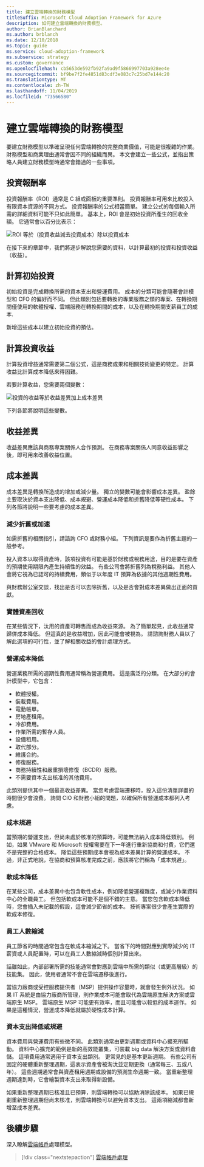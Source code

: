 ```yaml
---
title: 建立雲端轉換的財務模型
titleSuffix: Microsoft Cloud Adoption Framework for Azure
description: 如何建立雲端轉換的財務模型。
author: BrianBlanchard
ms.author: brblanch
ms.date: 12/10/2018
ms.topic: guide
ms.service: cloud-adoption-framework
ms.subservice: strategy
ms.custom: governance
ms.openlocfilehash: cb5653de592fb92fa9ad9f5866997703a928ee4e
ms.sourcegitcommit: bf9be7f2fe4851d83cdf3e083c7c25bd7e144c20
ms.translationtype: MT
ms.contentlocale: zh-TW
ms.lasthandoff: 11/04/2019
ms.locfileid: "73566580"
---
```

# <a name="create-a-financial-model-for-cloud-transformation"></a>建立雲端轉換的財務模型

要建立財務模型以準確呈現任何雲端轉換的完整商業價值，可能是很複雜的作業。 財務模型和商業理由通常會因不同的組織而異。 本文會建立一些公式，並指出策略人員建立財務模型時通常會錯過的一些事項。

## <a name="return-on-investment"></a>投資報酬率

投資報酬率（ROI）通常是 C 組或面板的重要準則。 投資報酬率可用來比較投入有限資本資源的不同方式。 投資報酬率的公式相當簡單。 建立公式的每個輸入所需的詳細資料可能不只如此簡單。 基本上，ROI 會是初始投資所產生的回收金額。 它通常會以百分比表示：

![ROI 等於（投資收益減去投資成本）除以投資成本](../_images/strategy/formula-roi.png)

在接下來的章節中，我們將逐步解說您需要的資料，以計算最初的投資和投資收益（收益）。

## <a name="calculate-initial-investment"></a>計算初始投資

初始投資是完成轉換所需的資本支出和營運費用。 成本的分類可能會隨著會計模型和 CFO 的偏好而不同。 但此類別包括要轉換的專業服務之類的專案、在轉換期間僅使用的軟體授權、雲端服務在轉換期間的成本，以及在轉換期間支薪員工的成本.

新增這些成本以建立初始投資的預估。

## <a name="calculate-the-gain-from-investment"></a>計算投資收益

計算投資增益通常需要第二個公式，這是商務成果和相關技術變更的特定。 計算收益比計算成本降低來得困難。

若要計算收益，您需要兩個變數：

![投資的收益等於收益差異加上成本差異](../_images/strategy/formula-gain-from-investment.png)

下列各節將說明這些變數。

## <a name="revenue-deltas"></a>收益差異

收益差異應該與商務專案關係人合作預測。 在商務專案關係人同意收益影響之後，即可用來改善收益位置。

## <a name="cost-deltas"></a>成本差異

成本差異是轉換所造成的增加或減少量。 獨立的變數可能會影響成本差異。 盈餘主要取決於資本支出降低、成本規避、營運成本降低和折舊降低等硬性成本。 下列各節將說明一些要考慮的成本差異。

### <a name="depreciation-reduction-or-acceleration"></a>減少折舊或加速

如需折舊的相關指引，請諮詢 CFO 或財務小組。 下列資訊是要作為折舊主題的一般參考。

投入資本以取得資產時，該項投資有可能是基於財務或稅務用途，目的是要在資產的預期使用期限內產生持續性的效益。 有些公司會將折舊列為稅務利益。 其他人會將它視為已認可的持續費用，類似于以年度 IT 預算為依據的其他週期性費用。

與財務辦公室交談，找出是否可以去除折舊，以及是否會對成本差異做出正面的貢獻。

### <a name="physical-asset-recovery"></a>實體資產回收

在某些情況下，汰用的資產可轉售而成為收益來源。 為了簡單起見，此收益通常歸併成本降低。 但這真的是收益增加，因此可能會被視為。 請諮詢財務人員以了解此選項的可行性，並了解相關收益的會計處理方式。

### <a name="operational-cost-reductions"></a>營運成本降低

營運業務所需的週期性費用通常稱為營運費用。 這是廣泛的分類。 在大部分的會計模型中，它包含：

- 軟體授權。
- 裝載費用。
- 電動帳單。
- 房地產租用。
- 冷卻費用。
- 作業所需的暫存人員。
- 設備租用。
- 取代部分。
- 維護合約。
- 修復服務。
- 商務持續性和嚴重損壞修復（BCDR）服務。
- 不需要資本支出核准的其他費用。

此類別提供其中一個最高收益差異。 當您考慮雲端遷移時，投入這份清單詳盡的時間很少會浪費。 詢問 CIO 和財務小組的問題，以確保所有營運成本都列入考慮。

### <a name="cost-avoidance"></a>成本規避

當預期的營運支出，但尚未處於核准的預算時，可能無法納入成本降低類別。 例如，如果 VMware 和 Microsoft 授權需要在下一年進行重新協商和付費，它們還不是完整的合格成本。 降低這些預期成本會視為成本差異計算的營運成本。 不過，非正式地說，在協商和預算核准完成之前，應該將它們稱為「成本規避」。

### <a name="soft-cost-reductions"></a>軟成本降低

在某些公司，成本差異中也包含軟性成本，例如降低營運複雜度，或減少作業資料中心的全職員工。 但包括軟成本可能不是個不錯的主意。 當您包含軟成本降低時，您會插入未記載的假設，這會減少節省的成本。 技術專案很少會產生實際的軟成本修復。

### <a name="headcount-reductions"></a>員工人數縮減

員工節省的時間通常包含在軟成本縮減之下。 當省下的時間對應到實際減少的 IT 薪資或人員配置時，可以在員工人數縮減時個別計算出來。

話雖如此，內部部署所需的技能通常會對應到雲端中所需的類似（或更高層級）的技能集。 因此，使用者通常不會在雲端遷移後進行。

當協力廠商或受控服務提供者（MSP）提供操作容量時，就會發生例外狀況。 如果 IT 系統是由協力廠商所管理，則作業成本可能會取代為雲端原生解決方案或雲端原生 MSP。 雲端原生 MSP 可能更有效率，而且可能會以較低的成本運作。 如果是這種情況，營運成本降低就屬於硬性成本計算。

### <a name="capital-expense-reductions-or-avoidance"></a>資本支出降低或規避

資本費用與營運費用有些微不同。 此類別通常由更新週期或資料中心擴充所驅動。 資料中心擴充的範例是新的高效能叢集，可裝載 big data 解決方案或資料倉儲。 這項費用通常適用于資本支出類別。 更常見的是基本更新週期。 有些公司有固定的硬體重新整理週期，這表示資產會被淘汰並定期更換（通常每三、五或八年）。 這些週期通常會與資產租用週期或設備的預測生命週期一致。 當重新整理週期達到時，它會繪製資本支出來取得新設備。

如果重新整理週期已核准且已預算，則雲端轉換可以協助消除該成本。 如果已規劃重新整理週期但尚未核准，則雲端轉換可以避免資本支出。 這兩項縮減都會新增至成本差異。

## <a name="next-steps"></a>後續步驟

深入瞭解[雲端帳戶](./cloud-accounting.md)處理模型。

> [!div class="nextstepaction"]
> [雲端帳戶處理](./cloud-accounting.md)
